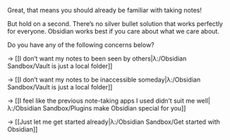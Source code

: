 Great, that means you should already be familiar with taking notes!

But hold on a second. There’s no silver bullet solution that works perfectly for everyone. Obsidian works best if you care about what we care about.

Do you have any of the following concerns below?

→ [[I don’t want my notes to been seen by others|λ:/Obsidian Sandbox/Vault is just a local folder]]

→ [[I don’t want my notes to be inaccessible someday|λ:/Obsidian Sandbox/Vault is just a local folder]]

→ [[I feel like the previous note-taking apps I used didn’t suit me well|λ:/Obsidian Sandbox/Plugins make Obsidian special for you]]

→ [[Just let me get started already|λ:/Obsidian Sandbox/Get started with Obsidian]]
